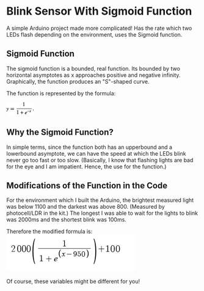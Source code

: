 # Blink Sensor With Sigmoid Function
A simple Arduino project made more complicated! Has the rate which two LEDs flash depending on the environment, uses the Sigmoid function.

## Sigmoid Function
The sigmoid function is a bounded, real function. Its bounded by two horizontal asymptotes as x approaches positive and negative infinity. Graphically, the function produces an "S"-shaped curve.

The function is represented by the formula:

   ![formula](https://github.com/SunWithIssues/blink-sensor-with-sigmoid-function/blob/master/images/sigmoid_function.gif)

## Why the Sigmoid Function?
In simple terms, since the function both has an upperbound and a lowerbound asymptote, we can have the speed at which the LEDs blink never go too fast or too slow. (Basically, I know that flashing lights are bad for the eye and I am impatient. Hence, the use for the function.)

## Modifications of the Function in the Code
For the environment which I built the Arduino, the brightest measured light was below 1100 and the darkest was above 800. (Measured by photocell/LDR in the kit.) The longest I was able to wait for the lights to blink was 2000ms and the shortest blink was 100ms.  

Therefore the modified formula is:
     ![modified_formula](https://github.com/SunWithIssues/blink-sensor-with-sigmoid-function/blob/master/images/modified_sigmoid.PNG)
     
Of course, these variables might be different for you!

